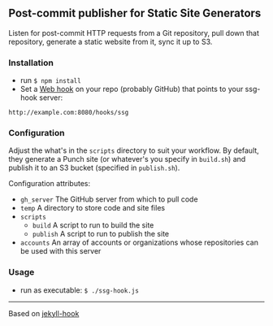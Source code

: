 ## Post-commit publisher for Static Site Generators

Listen for post-commit HTTP requests from a Git repository, pull down that repository, generate a static website from it, sync it up to S3.

### Installation

- run `$ npm install`
- Set a [Web hook](https://help.github.com/articles/post-receive-hooks) on your repo (probably GitHub) that points to your ssg-hook server:
```
http://example.com:8080/hooks/ssg
```

### Configuration

Adjust the what's in the `scripts` directory to suit your workflow. By default, they generate a Punch site (or whatever's you specify in `build.sh`) and publish it to an S3 bucket (specified in `publish.sh`).

Configuration attributes:

- `gh_server` The GitHub server from which to pull code
- `temp` A directory to store code and site files
- `scripts`
    - `build` A script to run to build the site
    - `publish` A script to run to publish the site
- `accounts` An array of accounts or organizations whose repositories can be used with this server

### Usage

- run as executable: `$ ./ssg-hook.js`

---------------------------------------

Based on [jekyll-hook](https://github.com/developmentseed/jekyll-hook)
